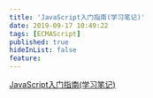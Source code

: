 ```yaml
---
title: 'JavaScript入门指南(学习笔记)'
date: 2019-09-17 10:49:22
tags: [ECMAScript]
published: true
hideInList: false
feature: 
---
```

[JavaScript入门指南(学习笔记)](https://juejin.im/post/5d7b884b6fb9a06aff5ea033)